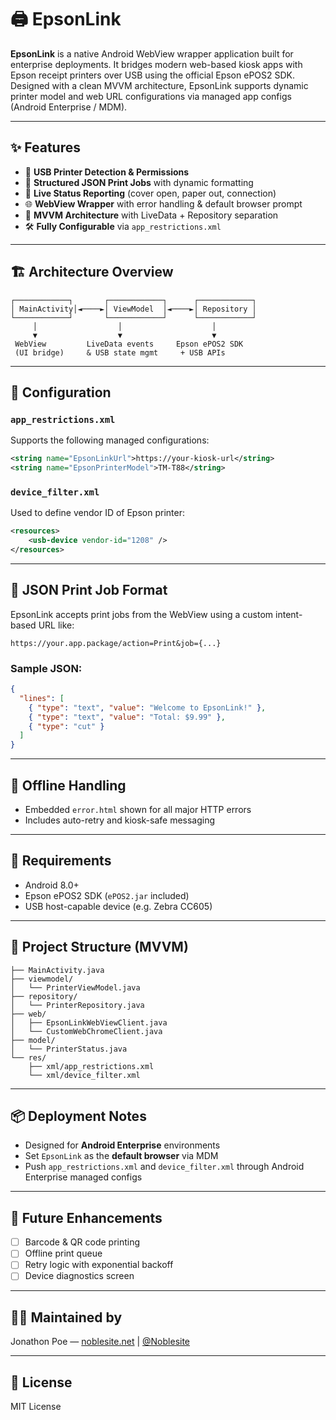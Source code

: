 

# 🖨️ EpsonLink

**EpsonLink** is a native Android WebView wrapper application built for enterprise deployments. It bridges modern web-based kiosk apps with Epson receipt printers over USB using the official Epson ePOS2 SDK. Designed with a clean MVVM architecture, EpsonLink supports dynamic printer model and web URL configurations via managed app configs (Android Enterprise / MDM).

---

## ✨ Features

- 🔌 **USB Printer Detection & Permissions**
- 📄 **Structured JSON Print Jobs** with dynamic formatting
- 📡 **Live Status Reporting** (cover open, paper out, connection)
- 🌐 **WebView Wrapper** with error handling & default browser prompt
- 🧠 **MVVM Architecture** with LiveData + Repository separation
- 🛠️ **Fully Configurable** via `app_restrictions.xml`

---

## 🏗 Architecture Overview

```
┌────────────┐       ┌────────────┐      ┌────────────┐
│ MainActivity│◄────►│ ViewModel  │◄────►│ Repository │
└────────────┘       └────────────┘      └────────────┘
     │                  │                    │
     ▼                  ▼                    ▼
 WebView         LiveData events     Epson ePOS2 SDK
 (UI bridge)     & USB state mgmt     + USB APIs
```

---

## 🧩 Configuration

### `app_restrictions.xml`
Supports the following managed configurations:

```xml
<string name="EpsonLinkUrl">https://your-kiosk-url</string>
<string name="EpsonPrinterModel">TM-T88</string>
```

### `device_filter.xml`
Used to define vendor ID of Epson printer:
```xml
<resources>
    <usb-device vendor-id="1208" />
</resources>
```

---

## 🧾 JSON Print Job Format
EpsonLink accepts print jobs from the WebView using a custom intent-based URL like:

```
https://your.app.package/action=Print&job={...}
```

### Sample JSON:
```json
{
  "lines": [
    { "type": "text", "value": "Welcome to EpsonLink!" },
    { "type": "text", "value": "Total: $9.99" },
    { "type": "cut" }
  ]
}
```

---

## 🚫 Offline Handling
- Embedded `error.html` shown for all major HTTP errors
- Includes auto-retry and kiosk-safe messaging

---

## 🔧 Requirements
- Android 8.0+
- Epson ePOS2 SDK (`ePOS2.jar` included)
- USB host-capable device (e.g. Zebra CC605)

---

## 📁 Project Structure (MVVM)
```
├── MainActivity.java
├── viewmodel/
│   └── PrinterViewModel.java
├── repository/
│   └── PrinterRepository.java
├── web/
│   ├── EpsonLinkWebViewClient.java
│   └── CustomWebChromeClient.java
├── model/
│   └── PrinterStatus.java
└── res/
    ├── xml/app_restrictions.xml
    └── xml/device_filter.xml
```

---

## 📦 Deployment Notes
- Designed for **Android Enterprise** environments
- Set `EpsonLink` as the **default browser** via MDM
- Push `app_restrictions.xml` and `device_filter.xml` through Android Enterprise managed configs

---

## 🧠 Future Enhancements
- [ ] Barcode & QR code printing
- [ ] Offline print queue
- [ ] Retry logic with exponential backoff
- [ ] Device diagnostics screen

---

## 👨‍💻 Maintained by
Jonathon Poe — [noblesite.net](https://noblesite.net) | [@Noblesite](https://github.com/Noblesite)

---

## 📄 License
MIT License